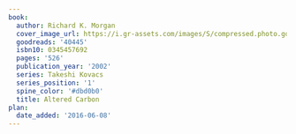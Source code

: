 ```yaml
---
book:
  author: Richard K. Morgan
  cover_image_url: https://i.gr-assets.com/images/S/compressed.photo.goodreads.com/books/1387128955l/40445._SX98_.jpg
  goodreads: '40445'
  isbn10: 0345457692
  pages: '526'
  publication_year: '2002'
  series: Takeshi Kovacs
  series_position: '1'
  spine_color: '#dbd0b0'
  title: Altered Carbon
plan:
  date_added: '2016-06-08'
---
```

